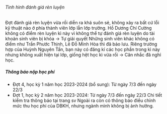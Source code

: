 ###### Tình hình đánh giá rèn luyện
Đợt đánh giá rèn luyện vừa rồi diễn ra khá suôn sẻ, không xảy ra bất cứ lỗi kỹ thuật nào ở phía thành viên lớp lẫn lớp trưởng.
Hồ Dương Chí Cường không có điểm rèn luyện kì này vì không thể tự đánh giá rèn luyện do tài khoản sinh viên bị khóa -> Tự giải quyết
Những sinh viên khác không có điểm như Trần Phước Thịnh, Lê Đỗ Minh Hòa thì đã bảo lưu.
Riêng trường hợp của Huỳnh Nguyên Tấn, bạn này có đăng kí các học phần trong kì này nhưng không xuất hiện tại lớp, giống hệt học kì vừa rồi -> Cân nhắc đã nghỉ học.

##### Thông báo nộp học phí
- Đợt 4, học kỳ 1 năm học 2023-2024 (bổ sung): Từ ngày 7/3 đến ngày 22/3
- Đợt 1, học kỳ 2 năm học 2023-2024: Từ ngày 7/3 đến ngày 22/3
Chi tiết kiểm tra thông báo tại trang sv
Ngoài ra còn có thông báo điều chỉnh mức thu học phí của DBKH, nhưng ngành mình không bị ảnh hưởng.

